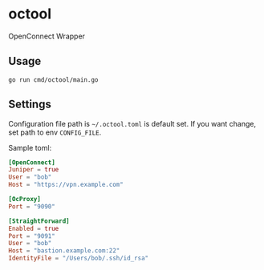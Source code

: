 # octool
OpenConnect Wrapper

## Usage
```shell
go run cmd/octool/main.go
```

## Settings
Configuration file path is `~/.octool.toml` is default set. If you want change, set path to env `CONFIG_FILE`.

Sample toml:
```toml
[OpenConnect]
Juniper = true
User = "bob"
Host = "https://vpn.example.com"

[OcProxy]
Port = "9090"

[StraightForward]
Enabled = true
Port = "9091"
User = "bob"
Host = "bastion.example.com:22"
IdentityFile = "/Users/bob/.ssh/id_rsa"
```